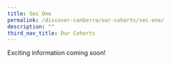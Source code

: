 ```yaml
---
title: Sec One
permalink: /discover-canberra/our-cohorts/sec-one/
description: ""
third_nav_title: Our Cohorts
---
```


<p>Exciting information coming soon!</p>
